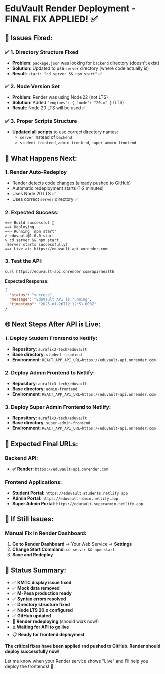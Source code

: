 # EduVault Render Deployment - FINAL FIX APPLIED! ✅

## 🔧 **Issues Fixed:**

### ✅ **1. Directory Structure Fixed**
- **Problem**: `package.json` was looking for `backend` directory (doesn't exist)
- **Solution**: Updated to use `server` directory (where code actually is)
- **Result**: `start: "cd server && npm start"` ✅

### ✅ **2. Node Version Set**
- **Problem**: Render was using Node 22 (not LTS)
- **Solution**: Added `"engines": { "node": "20.x" }` (LTS)
- **Result**: Node 20 LTS will be used ✅

### ✅ **3. Proper Scripts Structure**
- **Updated all scripts** to use correct directory names:
  - `server` instead of `backend`
  - `student-frontend`, `admin-frontend`, `super-admin-frontend`

## 🚀 **What Happens Next:**

### **1. Render Auto-Redeploy**
- Render detects code changes (already pushed to GitHub)
- Automatic redeployment starts (1-2 minutes)
- Uses Node 20 LTS ✅
- Uses correct `server` directory ✅

### **2. Expected Success:**
```
==> Build successful 🎉
==> Deploying...
==> Running 'npm start'
> eduvault@1.0.0 start
> cd server && npm start
[Server starts successfully]
==> Live at: https://eduvault-api.onrender.com
```

### **3. Test the API:**
```bash
curl https://eduvault-api.onrender.com/api/health
```

**Expected Response:**
```json
{
  "status": "success",
  "message": "EduVault API is running",
  "timestamp": "2025-01-26T12:12:53.000Z"
}
```

## 🌐 **Next Steps After API is Live:**

### **1. Deploy Student Frontend to Netlify:**
- **Repository**: `aurafix3-tech/eduvault`
- **Base directory**: `student-frontend`
- **Environment**: `REACT_APP_API_URL=https://eduvault-api.onrender.com`

### **2. Deploy Admin Frontend to Netlify:**
- **Repository**: `aurafix3-tech/eduvault`
- **Base directory**: `admin-frontend`
- **Environment**: `REACT_APP_API_URL=https://eduvault-api.onrender.com`

### **3. Deploy Super Admin Frontend to Netlify:**
- **Repository**: `aurafix3-tech/eduvault`
- **Base directory**: `super-admin-frontend`
- **Environment**: `REACT_APP_API_URL=https://eduvault-api.onrender.com`

## 🎯 **Expected Final URLs:**

### **Backend API:**
- **✅ Render**: `https://eduvault-api.onrender.com`

### **Frontend Applications:**
- **Student Portal**: `https://eduvault-students.netlify.app`
- **Admin Portal**: `https://eduvault-admin.netlify.app`
- **Super Admin Portal**: `https://eduvault-superadmin.netlify.app`

## 🚨 **If Still Issues:**

### **Manual Fix in Render Dashboard:**
1. **Go to Render Dashboard** → Your Web Service → **Settings**
2. **Change Start Command**: `cd server && npm start`
3. **Save and Redeploy**

## 🎉 **Status Summary:**

- ✅ **KMTC display issue fixed**
- ✅ **Mock data removed**
- ✅ **M-Pesa production ready**
- ✅ **Syntax errors resolved**
- ✅ **Directory structure fixed**
- ✅ **Node LTS 20.x configured**
- ✅ **GitHub updated**
- 🔄 **Render redeploying** (should work now!)
- ⏳ **Waiting for API to go live**
- 📋 **Ready for frontend deployment**

**The critical fixes have been applied and pushed to GitHub. Render should deploy successfully now!**

Let me know when your Render service shows "Live" and I'll help you deploy the frontends! 🚀
